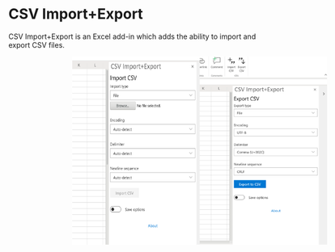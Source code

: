 # CSV Import+Export
CSV Import+Export is an Excel add-in which adds the ability to import and export CSV files.

<div style="display: flex; justify-content: center;">
    <div style="display: flex; width: 50%; background-color: red">
        <img src="https://raw.githubusercontent.com/Emurasoft/excel-csv-import/master/screenshots/0.png?raw=true"  alt="Import CSV taskpane in Excel" />
        <img src="https://raw.githubusercontent.com/Emurasoft/excel-csv-import/master/screenshots/1.png?raw=true"  alt="Export CSV taskpane in Excel" />
    </div>
</div>